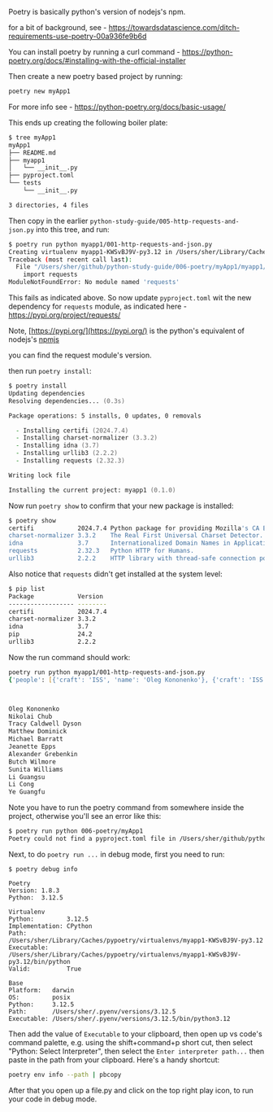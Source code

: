 Poetry is basically python's version of nodejs's npm. 

for a bit of background, see - https://towardsdatascience.com/ditch-requirements-use-poetry-00a936fe9b6d


You can install poetry by running a curl command - https://python-poetry.org/docs/#installing-with-the-official-installer




Then create a new poetry based project by running:

```bash
poetry new myApp1
```

For more info see - https://python-poetry.org/docs/basic-usage/


This ends up creating the following boiler plate:

```bash
$ tree myApp1 
myApp1
├── README.md
├── myapp1
│   └── __init__.py
├── pyproject.toml
└── tests
    └── __init__.py

3 directories, 4 files
```

Then copy in the earlier `python-study-guide/005-http-requests-and-json.py` into this tree, and run:

```bash
$ poetry run python myapp1/001-http-requests-and-json.py 
Creating virtualenv myapp1-KWSvBJ9V-py3.12 in /Users/sher/Library/Caches/pypoetry/virtualenvs
Traceback (most recent call last):
  File "/Users/sher/github/python-study-guide/006-poetry/myApp1/myapp1/001-http-requests-and-json.py", line 5, in <module>
    import requests
ModuleNotFoundError: No module named 'requests'

```

This fails as indicated above. So now update `pyproject.toml` wit the new dependency for `requests` module, as indicated here - https://pypi.org/project/requests/

Note, [https://pypi.org/](https://pypi.org/) is the python's equivalent of nodejs's [npmjs](https://www.npmjs.com/)

you can find the request module's version. 

then run `poetry install`:

```zsh
$ poetry install
Updating dependencies
Resolving dependencies... (0.3s)

Package operations: 5 installs, 0 updates, 0 removals

  - Installing certifi (2024.7.4)
  - Installing charset-normalizer (3.3.2)
  - Installing idna (3.7)
  - Installing urllib3 (2.2.2)
  - Installing requests (2.32.3)

Writing lock file

Installing the current project: myapp1 (0.1.0)
```

Now run `poetry show` to confirm that your new package is installed:

```zsh
$ poetry show
certifi            2024.7.4 Python package for providing Mozilla's CA Bundle.
charset-normalizer 3.3.2    The Real First Universal Charset Detector. Open, modern and actively maintained alte...
idna               3.7      Internationalized Domain Names in Applications (IDNA)
requests           2.32.3   Python HTTP for Humans.
urllib3            2.2.2    HTTP library with thread-safe connection pooling, file post, and more.
```

Also notice that `requests` didn't get installed at the system level:

```zsh
$ pip list                                              
Package            Version
------------------ --------
certifi            2024.7.4
charset-normalizer 3.3.2
idna               3.7
pip                24.2
urllib3            2.2.2
```


Now the run command should work:

```zsh
poetry run python myapp1/001-http-requests-and-json.py
{'people': [{'craft': 'ISS', 'name': 'Oleg Kononenko'}, {'craft': 'ISS', 'name': 'Nikolai Chub'}, {'craft': 'ISS', 'name': 'Tracy Caldwell Dyson'}, {'craft': 'ISS', 'name': 'Matthew Dominick'}, {'craft': 'ISS', 'name': 'Michael Barratt'}, {'craft': 'ISS', 'name': 'Jeanette Epps'}, {'craft': 'ISS', 'name': 'Alexander Grebenkin'}, {'craft': 'ISS', 'name': 'Butch Wilmore'}, {'craft': 'ISS', 'name': 'Sunita Williams'}, {'craft': 'Tiangong', 'name': 'Li Guangsu'}, {'craft': 'Tiangong', 'name': 'Li Cong'}, {'craft': 'Tiangong', 'name': 'Ye Guangfu'}], 'number': 12, 'message': 'success'}



Oleg Kononenko
Nikolai Chub
Tracy Caldwell Dyson
Matthew Dominick
Michael Barratt
Jeanette Epps
Alexander Grebenkin
Butch Wilmore
Sunita Williams
Li Guangsu
Li Cong
Ye Guangfu
```

Note you have to run the poetry command from somewhere inside the project, otherwise you'll see an error like this:

```zsh
$ poetry run python 006-poetry/myApp1            
Poetry could not find a pyproject.toml file in /Users/sher/github/python-study-guide or its parents
```


Next, to do `poetry run ...` in debug mode, first you need to run:

```
$ poetry debug info

Poetry
Version: 1.8.3
Python:  3.12.5

Virtualenv
Python:         3.12.5
Implementation: CPython
Path:           /Users/sher/Library/Caches/pypoetry/virtualenvs/myapp1-KWSvBJ9V-py3.12
Executable:     /Users/sher/Library/Caches/pypoetry/virtualenvs/myapp1-KWSvBJ9V-py3.12/bin/python
Valid:          True

Base
Platform:   darwin
OS:         posix
Python:     3.12.5
Path:       /Users/sher/.pyenv/versions/3.12.5
Executable: /Users/sher/.pyenv/versions/3.12.5/bin/python3.12
```

Then add the value of `Executable` to your clipboard, then open up vs code's command palette, e.g. using the shift+command+p short cut, then select "Python: Select Interpreter", then select the `Enter interpreter path...` then paste in the path from your clipboard. Here's a handy shortcut:

```zsh
poetry env info --path | pbcopy

```

After that you open up a file.py and click on the top right play icon, to run your code in debug mode. 